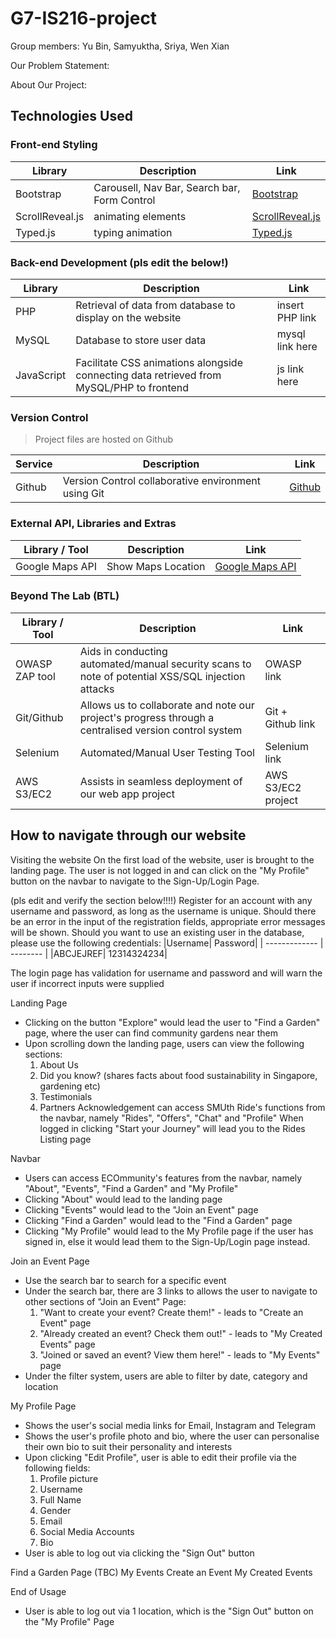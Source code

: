 # G7-IS216-project

Group members: Yu Bin, Samyuktha, Sriya, Wen Xian

Our Problem Statement:

About Our Project:

## Technologies Used
### Front-end Styling
| Library   | Description                           | Link                                   |
| --------- | ------------------------------------- | -------------------------------------- |
| Bootstrap | Carousell, Nav Bar, Search bar, Form Control| [Bootstrap](https://getbootstrap.com/) |
| ScrollReveal.js | animating elements | [ScrollReveal.js](https://scrollrevealjs.org/)   |
| Typed.js | typing animation | [Typed.js](https://github.com/mattboldt/typed.js) |
### Back-end Development (pls edit the below!)
| Library   | Description                           | Link                                   |
| --------- | ------------------------------------- | -------------------------------------- |
| PHP | Retrieval of data from database to display on the website| insert PHP link |
| MySQL | Database to store user data | mysql link here   |
| JavaScript | Facilitate CSS animations alongside connecting data retrieved from MySQL/PHP to frontend | js link here |

### Version Control

> Project files are hosted on Github 

| Service | Description                                         | Link                         |
| ------- | --------------------------------------------------- | ---------------------------- |
| Github  | Version Control collaborative environment using Git | [Github](https://github.com) |

### External API, Libraries and Extras

| Library / Tool       | Description                                          | Link                                                         |
| -------------------- | ---------------------------------------------------- | ------------------------------------------------------------ |
| Google Maps API | Show Maps Location | [Google Maps API](https://developers.google.com/maps) |

### Beyond The Lab (BTL) 

| Library / Tool       | Description                                          | Link                                                         |
| -------------------- | ---------------------------------------------------- | ------------------------------------------------------------ |
| OWASP ZAP tool | Aids in conducting automated/manual security scans to note of potential XSS/SQL injection attacks | OWASP link |
| Git/Github | Allows us to collaborate and note our project's progress through a centralised version control system | Git + Github link |
| Selenium | Automated/Manual User Testing Tool | Selenium link |
| AWS S3/EC2 | Assists in seamless deployment of our web app project | AWS S3/EC2 project |

<!-- # relevant information to add to documentation for project

1. Developer environment and dependency setup guide 
2. Architecture overview describing the network and application architecture at a high level
3. Quick start application overview describing the most common aspects of the application
4. Pattern documentation describing patterns that are employed for major things like the API interactions from the front end, error handling, back end validation, etc.

npm install - for dependancies 
npm run serve - to run a local instance of our applicaiton 

project website - coming soon

1. Include clear instructions on how to set up and run your application based on the submitted files.<br>
2. Include your URL, if you application is deployed and live.<br>
3. Provide username/password details of any dummy account if it is needed to access your application.<br>
    -->

## How to navigate through our website
Visiting the website
On the first load of the website, user is brought to the landing page. The user is not logged in and can click on the "My Profile" button on the navbar to navigate to the Sign-Up/Login Page.

(pls edit and verify the section below!!!!)
Register for an account with any username and password, as long as the username is unique. Should there be an error in the input of the registration fields, appropriate error messages will be shown.
Should you want to use an existing user in the database, please use the following credentials:
|Username| Password|
| ------------- | -------- |
|ABCJEJREF| 12314324234|

The login page has validation for username and password and will warn the user if incorrect inputs were supplied

Landing Page
- Clicking on the button "Explore" would lead the user to "Find a Garden" page, where the user can find community gardens near them
- Upon scrolling down the landing page, users can view the following sections:
    1. About Us
    2. Did you know? (shares facts about food sustainability in Singapore, gardening etc)
    3. Testimonials
    4. Partners Acknowledgement
can access SMUth Ride's functions from the navbar, namely "Rides", "Offers", "Chat" and "Profile"
When logged in clicking "Start your Journey" will lead you to the Rides Listing page

Navbar
- Users can access ECOmmunity's features from the navbar, namely "About", "Events", "Find a Garden" and "My Profile"
- Clicking "About" would lead to the landing page
- Clicking "Events" would lead to the "Join an Event" page
- Clicking "Find a Garden" would lead to the "Find a Garden" page
- Clicking "My Profile" would lead to the My Profile page if the user has signed in, else it would lead them to the Sign-Up/Login page instead.

Join an Event Page
- Use the search bar to search for a specific event
- Under the search bar, there are 3 links to allows the user to navigate to other sections of "Join an Event" Page:
    1. "Want to create your event? Create them!" - leads to "Create an Event" page
    2. "Already created an event? Check them out!" - leads to "My Created Events" page
    3. "Joined or saved an event? View them here!" - leads to "My Events" page
- Under the filter system, users are able to filter by date, category and location

My Profile Page
- Shows the user's social media links for Email, Instagram and Telegram
- Shows the user's profile photo and bio, where the user can personalise their own bio to suit their personality and interests
- Upon clicking "Edit Profile", user is able to edit their profile via the following fields:
    1. Profile picture
    2. Username
    3. Full Name
    4. Gender
    5. Email
    6. Social Media Accounts
    7. Bio
- User is able to log out via clicking the "Sign Out" button

Find a Garden Page (TBC)
My Events
Create an Event
My Created Events

End of Usage
- User is able to log out via 1 location, which is the "Sign Out" button on the "My Profile" Page


